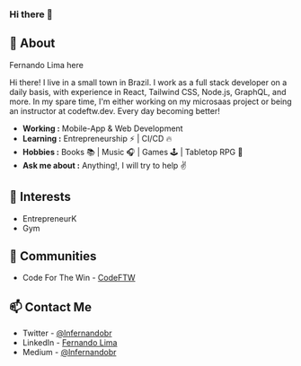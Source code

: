 ### Hi there 👋

## 🧐 About

Fernando Lima here

Hi there! I live in a small town in Brazil. I work as a full stack developer on a daily basis, with experience in React, Tailwind CSS, Node.js, GraphQL, and more. In my spare time, I'm either working on my microsaas project or being an instructor at codeftw.dev. Every day becoming better!

- **Working :** Mobile-App & Web Development
- **Learning :** Entrepreneurship :zap: | CI/CD :fire:
- **Hobbies :** Books :books: | Music :headphones: | Games :joystick: | Tabletop RPG 🎲
- **Ask me about :** Anything!, I will try to help :v:

## 🕺 Interests

- EntrepreneurK
- Gym

## 👯 Communities

- Code For The Win - [CodeFTW](https://www.codeftw.dev/)

## 📫 Contact Me

- Twitter - [@lnfernandobr](https://twitter.com/lnfernandobr)
- LinkedIn - [Fernando Lima](https://www.linkedin.com/in/lnfernandobr/)
- Medium - [@lnfernandobr](https://medium.com/@lnfernandobr)
